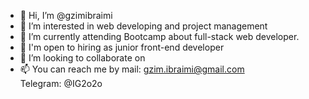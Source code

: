 - 👋 Hi, I’m @gzimibraimi
- 👀 I’m interested in web developing and project management 
- 🌱 I’m currently attending Bootcamp about full-stack web developer.
- 🤝 I'm open to hiring as junior front-end developer
- 💞️ I’m looking to collaborate on 
- 📫 You can reach me by mail: gzim.ibraimi@gmail.com<br> 
Telegram: @IG2o2o
<!---
gzimibraimi/gzimibraimi is a ✨ special ✨ repository because its `README.md` (this file) appears on your GitHub profile.
You can click the Preview link to take a look at your changes.
--->
